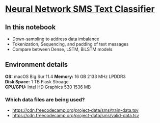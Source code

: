 # [Neural Network SMS Text Classifier](fcc_sms_text_classification.ipynb)

## In this notebook

- Down-sampling to address data imbalance
- Tokenization, Sequencing, and padding of text messages
- Compare between Dense, LSTM, BiLSTM models

## Environment details

**OS:** macOS Big Sur 11.4
**Memory:** 16 GB 2133 MHz LPDDR3  
**Disk Space:** 1 TB Flask Stroage  
**CPU/GPU:** Intel HD Graphics 530 1536 MB  

### Which data files are being used?

- <https://cdn.freecodecamp.org/project-data/sms/train-data.tsv>
- <https://cdn.freecodecamp.org/project-data/sms/valid-data.tsv>
